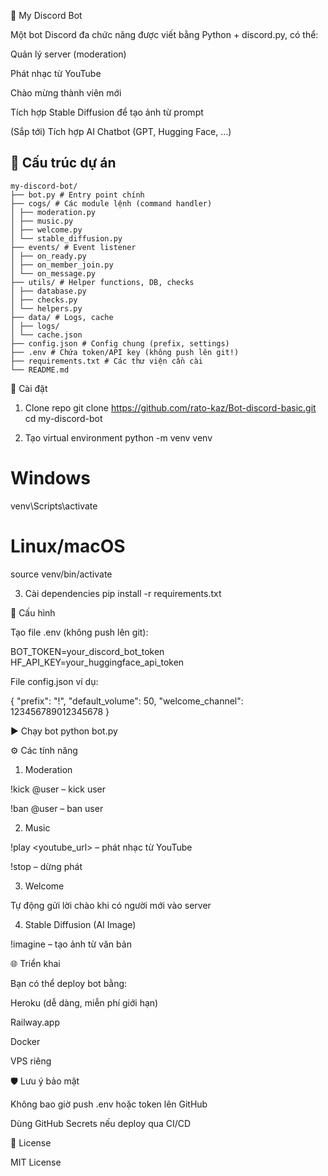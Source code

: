 🤖 My Discord Bot

Một bot Discord đa chức năng được viết bằng Python + discord.py, có thể:

Quản lý server (moderation)

Phát nhạc từ YouTube

Chào mừng thành viên mới

Tích hợp Stable Diffusion để tạo ảnh từ prompt

(Sắp tới) Tích hợp AI Chatbot (GPT, Hugging Face, …)

## 📂 Cấu trúc dự án
```
my-discord-bot/
├── bot.py # Entry point chính
├── cogs/ # Các module lệnh (command handler)
│ ├── moderation.py
│ ├── music.py
│ ├── welcome.py
│ └── stable_diffusion.py
├── events/ # Event listener
│ ├── on_ready.py
│ ├── on_member_join.py
│ └── on_message.py
├── utils/ # Helper functions, DB, checks
│ ├── database.py
│ ├── checks.py
│ └── helpers.py
├── data/ # Logs, cache
│ ├── logs/
│ └── cache.json
├── config.json # Config chung (prefix, settings)
├── .env # Chứa token/API key (không push lên git!)
├── requirements.txt # Các thư viện cần cài
└── README.md
```

🚀 Cài đặt
1. Clone repo
git clone https://github.com/rato-kaz/Bot-discord-basic.git
cd my-discord-bot

2. Tạo virtual environment
python -m venv venv
# Windows
venv\Scripts\activate
# Linux/macOS
source venv/bin/activate

3. Cài dependencies
pip install -r requirements.txt

🔑 Cấu hình

Tạo file .env (không push lên git):

BOT_TOKEN=your_discord_bot_token
HF_API_KEY=your_huggingface_api_token


File config.json ví dụ:

{
  "prefix": "!",
  "default_volume": 50,
  "welcome_channel": 123456789012345678
}

▶️ Chạy bot
python bot.py

⚙️ Các tính năng
1. Moderation

!kick @user – kick user

!ban @user – ban user

2. Music

!play <youtube_url> – phát nhạc từ YouTube

!stop – dừng phát

3. Welcome

Tự động gửi lời chào khi có người mới vào server

4. Stable Diffusion (AI Image)

!imagine <prompt> – tạo ảnh từ văn bản

🌐 Triển khai

Bạn có thể deploy bot bằng:

Heroku (dễ dàng, miễn phí giới hạn)

Railway.app

Docker

VPS riêng

🛡️ Lưu ý bảo mật

Không bao giờ push .env hoặc token lên GitHub

Dùng GitHub Secrets nếu deploy qua CI/CD

📜 License

MIT License

